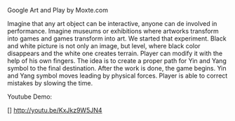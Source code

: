 Google Art and Play by Moxte.com



Imagine that any art object can be interactive, anyone can de involved in performance. Imagine museums or exhibitions where artworks transform into games and games transform into art. We started that experiment. Black and white picture is not only an image, but level, where black color disappears and the white one creates terrain. Player can modify it with the help of his own fingers. The idea is to create a proper path for Yin and Yang symbol to the final destination. After the work is done, the game begins. Yin and Yang symbol moves leading by physical forces. Player is able to correct mistakes by slowing the time.

Youtube Demo:  

[]
http://youtu.be/KxJkz9W5JN4
